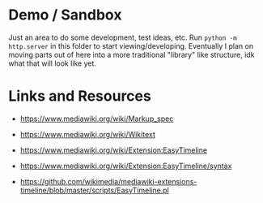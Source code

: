 # Demo / Sandbox

Just an area to do some development, test ideas, etc. Run `python -m http.server` in this
folder to start viewing/developing. Eventually I plan on moving parts out of here into a more
traditional "library" like structure, idk what that will look like yet.

# Links and Resources

- https://www.mediawiki.org/wiki/Markup_spec
- https://www.mediawiki.org/wiki/Wikitext

- https://www.mediawiki.org/wiki/Extension:EasyTimeline
- https://www.mediawiki.org/wiki/Extension:EasyTimeline/syntax
- https://github.com/wikimedia/mediawiki-extensions-timeline/blob/master/scripts/EasyTimeline.pl
